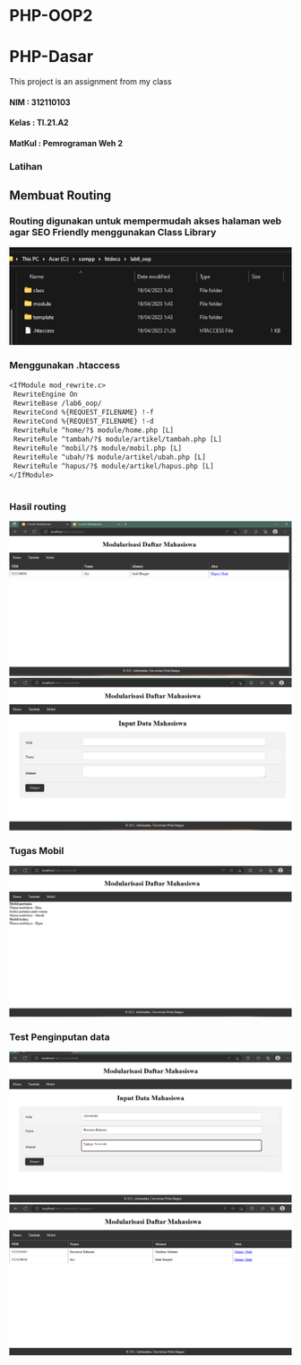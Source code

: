 # PHP-OOP2
# PHP-Dasar

This project is an assignment from my class
#### NIM : 312110103
#### Kelas : TI.21.A2
#### MatKul : Pemrograman Weh 2

### Latihan
## Membuat Routing
### Routing digunakan untuk mempermudah akses halaman web agar SEO Friendly menggunakan Class Library
![Gambar](img/1.png)
### Menggunakan .htaccess
```
<IfModule mod_rewrite.c>
 RewriteEngine On
 RewriteBase /lab6_oop/
 RewriteCond %{REQUEST_FILENAME} !-f
 RewriteCond %{REQUEST_FILENAME} !-d
 RewriteRule ^home/?$ module/home.php [L]
 RewriteRule ^tambah/?$ module/artikel/tambah.php [L]
 RewriteRule ^mobil/?$ module/mobil.php [L]
 RewriteRule ^ubah/?$ module/artikel/ubah.php [L]
 RewriteRule ^hapus/?$ module/artikel/hapus.php [L]
</IfModule>


```
### Hasil routing
![Gambar](img/2.png)
![Gambar](img/3.png)
### Tugas Mobil
![Gambar](img/4.png)
### Test Penginputan data
![Gambar](img/5.png)
![Gambar](img/6.png)